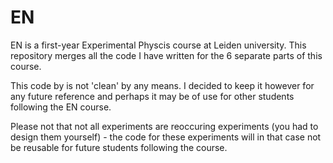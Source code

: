 # EN
EN is a first-year Experimental Physcis course at Leiden university. This repository merges all the code I have written for the 6 separate parts of this course.

This code by is not 'clean' by any means. I decided to keep it however for any future reference and perhaps it may be of use for other students following the EN course.

Please not that not all experiments are reoccuring experiments (you had to design them yourself) - the code for these experiments will in that case not be reusable for future students following the course.
